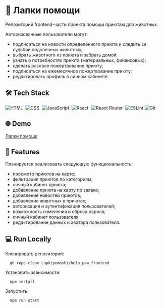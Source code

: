 
# 🐾 Лапки помощи

Репозиторий frontend-части проекта помощи приютам для животных.

Авторизованные пользователи могут:
- подписаться на новости определённого приюта и следить за судьбой подопечных животных;
- выбрать животного из приюта и забрать домой;
- узнать о потребностях приюта (материальных, финансовых);
- сделать разовое пожертвование приюту;
- подписаться на ежемесячное пожертвование приюту;
- редактировать профиль в личном кабинете.


## 🛠 Tech Stack

![HTML](https://img.shields.io/badge/HTML5-E34F26?style=for-the-badge&logo=html5&logoColor=white)&nbsp;
![CSS](https://img.shields.io/badge/CSS3-1572B6?style=for-the-badge&logo=css3&logoColor=white)&nbsp;
![JavaScript](https://img.shields.io/badge/JavaScript-323330?style=for-the-badge&logo=javascript&logoColor=F7DF1E)&nbsp;
![React](https://img.shields.io/badge/react-%2320232a.svg?style=for-the-badge&logo=react&logoColor=%2361DAFB)&nbsp;
![React Router](https://img.shields.io/badge/React_Router-CA4245?style=for-the-badge&logo=react-router&logoColor=white)&nbsp;
![ESLint](https://img.shields.io/badge/ESLint-4B3263?style=for-the-badge&logo=eslint&logoColor=white)
![Git](https://img.shields.io/badge/git-%23F05033.svg?style=for-the-badge&logo=git&logoColor=white)

## 🌐 Demo

[Лапки помощи](https://lapkipomoshi.ru/)


## 🚀 Features

Планируется реализовать следующую функциональность:
- просмотр приютов на карте;
- фильтрация приютов по категориям;
- личный кабинет приюта;
- добавление приюта на карту по заявке;
- добавление новостей приютов;
- добавление животных в приютах;
- авторизация и аутентификация пользователей;
- возможность изменения и сброса пароля;
- личный кабинет пользователя;
- редактирование данных и аватара пользователя.






## 💻 Run Locally

Клонировать репозиторий:

```
  gh repo clone Lapkipomoshi/help_paw_frontend
```

Установить зависимости:

```
  npm install
```

Запустить:

```
  npm run start
```


